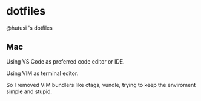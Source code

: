 dotfiles
========

@hutusi 's dotfiles

## Mac

Using VS Code as preferred code editor or IDE. 

Using VIM as terminal editor.

So I removed VIM bundlers like ctags, vundle, trying to keep the enviroment simple and stupid.

